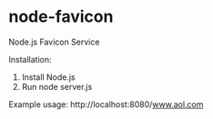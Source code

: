 node-favicon
============

Node.js Favicon Service

Installation:
1. Install Node.js
2. Run node server.js

Example usage:
http://localhost:8080/www.aol.com
